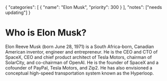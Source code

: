 {
    "categories": [
        {         "name": "Elon Musk",
            "priority": 300
        }
    ],
    "notes": ["needs updating"]
}

# Who is Elon Musk?

Elon Reeve Musk (born June 28, 1971) is a South Africa-born, Canadian American inventor, engineer and entrepreneur. He is the CEO and CTO of SpaceX, CEO and chief product architect of Tesla Motors, chairman of SolarCity, and co-chairman of OpenAI. He is the founder of SpaceX and a cofounder of PayPal, Tesla Motors, and Zip2. He has also envisioned a conceptual high-speed transportation system known as the Hyperloop.
